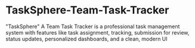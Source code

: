 # TaskSphere-Team-Task-Tracker
"TaskSphere" A Team Task Tracker is a professional task management system with features like task assignment, tracking, submission for review, status updates, personalized dashboards, and a clean, modern UI

